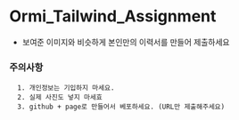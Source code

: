 # Ormi_Tailwind_Assignment
  - 보여준 이미지와 비슷하게 본인만의 이력서를 만들어 제출하세요


### 주의사항
```
  1. 개인정보는 기입하지 마세요.
  2. 실제 사진도 넣지 마세효
  3. github + page로 만들어서 베포하세요. (URL만 제출해주세요)
```
